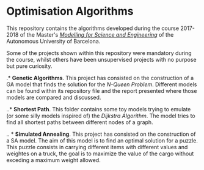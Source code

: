 # Optimisation Algorithms


This repository contains the algorithms developed during the course 2017-2018 of the Master's *[Modelling for Science and Engineering](http://www.uab.cat/web/estudiar/official-master-s-degrees/general-information/modelling-for-science-and-engineering-1096480962610.html?param1=1307112830469)* of the Autonomous University of Barcelona.

Some of the projects shown within this repository were mandatory during the course, whilst others have been unsupervised projects with no purpose but pure curiosity.


.* **Genetic Algorithms**. This project has consisted on the construction of a GA model that finds the solution for the *N-Queen Problem*. Different models can be found within its repository file and the report presented where those models are compared and discussed.

..* **Shortest Path**. This folder contains some toy models trying to emulate (or some silly models inspired of) the *Dijkstra Algorithm*. The model tries to find all shortest paths between different nodes of a graph.

.. * **Simulated Annealing**. This project has consisted on the construction of a SA model. The aim of this model is to find an optimal solution for a puzzle. This puzzle consists in carrying different items with different values and weightes on a truck, the goal is to maximize the value of the cargo without exceding a maximum weight allowed.
